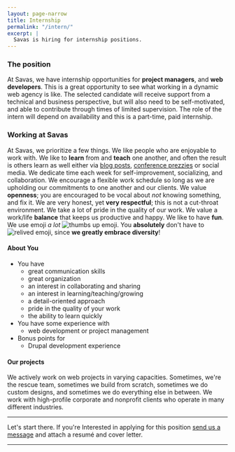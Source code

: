 ```yaml
---
layout: page-narrow
title: Internship
permalink: "/intern/"
excerpt: |
  Savas is hiring for internship positions.
---
```


### The position
At Savas, we have internship opportunities for **project managers**, and
**web developers**. This is a great opportunity to see what working in a dynamic
web agency is like. The selected candidate will receive support from a technical
and business perspective, but will also need to be self-motivated, and able to
contribute through times of limited supervision. The role of the intern will
depend on availability and this is a part-time, paid internship.

### Working at Savas
At Savas, we prioritize a few things. We like people who are enjoyable to work
with. We like to **learn** from and **teach** one another, and often the result is others
 learn as well either via [blog posts](/blog),
 [conference prezzies](https://events.drupal.org/neworleans2016/sessions/total-value-ownership-drupal-8-and-beyond) or social media.
We dedicate time each week for self-improvement, socializing, and collaboration.
We encourage a flexible work schedule
so long as we are upholding our commitments to one another and our clients. We
value **openness**; you are encouraged to be vocal about _not_ knowing something,
and fix it. We are very honest, yet **very respectful**; this is not a cut-throat
environment.
We take a lot of pride in the quality of our work. We value a work/life **balance**
that keeps us productive and happy. We like to have **fun**.
We use emoji _a lot_
<img src="http://www.emoji-cheat-sheet.com/graphics/emojis/thumbsup.png" alt="thumbs up emoji" class="emoji">.
You **absolutely** don't have to <img src="http://www.emoji-cheat-sheet.com/graphics/emojis/relieved.png" alt="relived emoji" class="emoji">,
since **we greatly embrace diversity**!

#### About You
+ You have
  + great communication skills
  + great organization
  + an interest in collaborating and sharing
  + an interest in learning/teaching/growing
  + a detail-oriented approach
  + pride in the quality of your work
  + the ability to learn quickly
+ You have some experience with
  + web development or project management
+ Bonus points for
  + Drupal development experience

#### Our projects
We actively work on web projects in varying capacities. Sometimes, we're the
rescue team, sometimes we build from scratch, sometimes we do custom designs,
and sometimes we do everything else in between. We work with high-profile
corporate and nonprofit clients who operate in many different industries.

---

Let's start there.
If you're Interested in applying for this position
<a href="mailto:careers@savaslabs.com">send us a message</a> and attach a resumé and cover letter.

---
